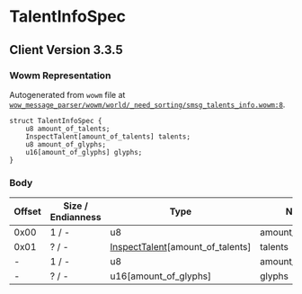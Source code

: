 # TalentInfoSpec

## Client Version 3.3.5

### Wowm Representation

Autogenerated from `wowm` file at [`wow_message_parser/wowm/world/_need_sorting/smsg_talents_info.wowm:8`](https://github.com/gtker/wow_messages/tree/main/wow_message_parser/wowm/world/_need_sorting/smsg_talents_info.wowm#L8).
```rust,ignore
struct TalentInfoSpec {
    u8 amount_of_talents;
    InspectTalent[amount_of_talents] talents;
    u8 amount_of_glyphs;
    u16[amount_of_glyphs] glyphs;
}
```
### Body

| Offset | Size / Endianness | Type | Name | Description | Comment |
| ------ | ----------------- | ---- | ---- | ----------- | ------- |
| 0x00 | 1 / - | u8 | amount_of_talents |  |  |
| 0x01 | ? / - | [InspectTalent](inspecttalent.md)[amount_of_talents] | talents |  |  |
| - | 1 / - | u8 | amount_of_glyphs |  |  |
| - | ? / - | u16[amount_of_glyphs] | glyphs |  |  |

